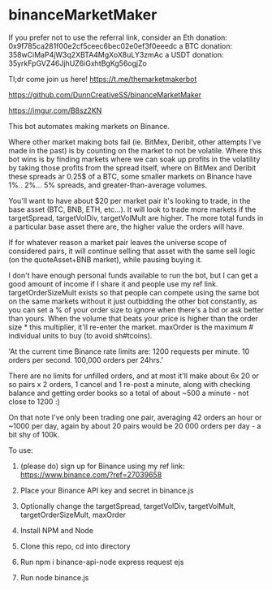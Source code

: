 # binanceMarketMaker


If you prefer not to use the referral link, consider an Eth donation: 0x9f785ca281f00e2cf5ceec6bec02e0ef3f0eeedc a BTC donation: 358wCiMaP4jW3q2XBTA4MgXoX8uLY3zmAc a USDT donation: 35yrkFpGVZ46JjhUZ6iGxhtBgKg56ogjZo


Tl;dr come join us here! https://t.me/themarketmakerbot


https://github.com/DunnCreativeSS/binanceMarketMaker


https://imgur.com/B8sz2KN


This bot automates making markets on Binance.


Where other market making bots fail (ie. BitMex, Deribit, other attempts I've made in the past) is by counting on the market to not be volatile. Where this bot wins is by finding markets where we can soak up profits in the volatility by taking those profits from the spread itself, where on BitMex and Deribit these spreads ar 0.25$ of a BTC, some smaller markets on Binance have 1%.. 2%... 5% spreads, and greater-than-average volumes.


You'll want to have about $20 per market pair it's looking to trade, in the base asset (BTC, BNB, ETH, etc...). It will look to trade more markets if the targetSpread, targetVolDiv, targetVolMult are higher. The more total funds in a particular base asset there are, the higher value the orders will have. 


If for whatever reason a market pair leaves the universe scope of considered pairs, it will continue selling that asset with the same sell logic (on the quoteAsset+BNB market), while pausing buying it.


I don't have enough personal funds available to run the bot, but I can get a good amount of income if I share it and people use my ref link. targetOrderSizeMult exists so that people can compete using the same bot on the same markets without it just outbidding the other bot constantly, as you can set a % of your order size to ignore when there's a bid or ask better than yours. When the volume that beats your price is higher than the order size * this multiplier, it'll re-enter the market. maxOrder is the maximum # individual units to buy (to avoid sh#tcoins).


'At the current time Binance rate limits are: 1200 requests per minute. 10 orders per second. 100,000 orders per 24hrs.'


There are no limits for unfilled orders, and at most it'll make about 6x 20 or so pairs x 2 orders, 1 cancel and 1 re-post a minute, along with checking balance and getting order books so a total of about ~500 a minute - not close to 1200 :)


On that note I've only been trading one pair, averaging 42 orders an hour or ~1000 per day, again by about 20 pairs would be 20 000 orders per day - a bit shy of 100k.



To use:


1. (please do) sign up for Binance using my ref link: https://www.binance.com/?ref=27039658


2. Place your Binance API key and secret in binance.js 


3. Optionally change the targetSpread, targetVolDiv, targetVolMult, targetOrderSizeMult, maxOrder


4. Install NPM and Node


5. Clone this repo, cd into directory


6. Run npm i binance-api-node express request ejs 


7. Run node binance.js